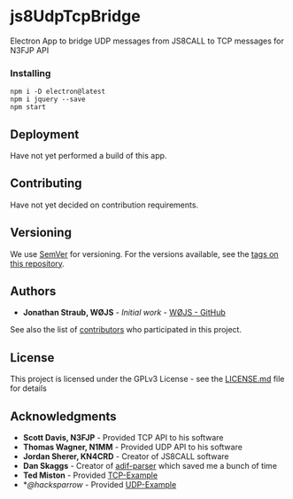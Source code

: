 # js8UdpTcpBridge
Electron App to bridge UDP messages from JS8CALL to TCP messages for N3FJP API

### Installing
```
npm i -D electron@latest
npm i jquery --save
npm start
```

## Deployment
Have not yet performed a build of this app.

## Contributing
Have not yet decided on contribution requirements.

## Versioning

We use [SemVer](http://semver.org/) for versioning. For the versions available, see the [tags on this repository](https://github.com/w0js/js8UdpTcpBridge/releases). 

## Authors

* **Jonathan Straub, WØJS** - *Initial work* - [WØJS - GitHub](https://github.com/w0js)

See also the list of [contributors](https://github.com/your/project/contributors) who participated in this project.

## License

This project is licensed under the GPLv3 License - see the [LICENSE.md](LICENSE.md) file for details

## Acknowledgments

* **Scott Davis, N3FJP** - Provided TCP API to his software
* **Thomas Wagner, N1MM** - Provided UDP API to his software
* **Jordan Sherer, KN4CRD** - Creator of JS8CALL software
* **Dan Skaggs** - Creator of [adif-parser](https://github.com/dskaggs/adif-parser/) which saved me a bunch of time
* **Ted Miston** - Provided [TCP-Example](https://gist.github.com/tedmiston/5935757)
* **@hacksparrow* - Provided [UDP-Example](https://www.hacksparrow.com/node-js-udp-server-and-client-example.html)